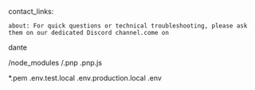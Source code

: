 
contact_links:

    about: For quick questions or technical troubleshooting, please ask them on our dedicated Discord channel.come on
dante 

/node_modules
/.pnp
.pnp.js

*.pem
.env.test.local
.env.production.local
.env
